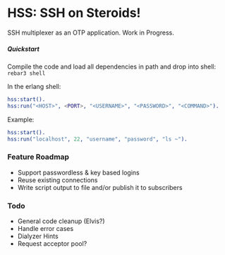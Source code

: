 # HSS: SSH on Steroids!

SSH multiplexer as an OTP application. Work in Progress.

##### Quickstart
Compile the code and load all dependencies in path and drop into shell: `rebar3 shell`

In the erlang shell:

```erlang
hss:start().
hss:run("<HOST>", <PORT>, "<USERNAME>", "<PASSWORD>", "<COMMAND>").
```

Example:
```erlang
hss:start().
hss:run("localhost", 22, "username", "password", "ls ~").
```


### Feature Roadmap

* Support passwordless & key based logins
* Reuse existing connections
* Write script output to file and/or publish it to subscribers


### Todo


* General code cleanup (Elvis?)
* Handle error cases
* Dialyzer Hints
* Request acceptor pool?

